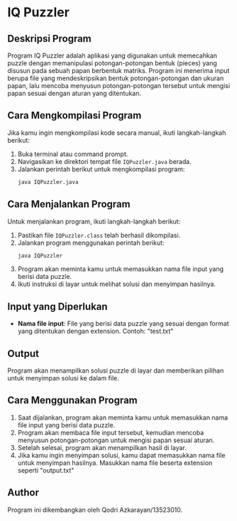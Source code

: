 # IQ Puzzler

## Deskripsi Program
Program IQ Puzzler adalah aplikasi yang digunakan untuk memecahkan puzzle dengan memanipulasi potongan-potongan bentuk (pieces) yang disusun pada sebuah papan berbentuk matriks. Program ini menerima input berupa file yang mendeskripsikan bentuk potongan-potongan dan ukuran papan, lalu mencoba menyusun potongan-potongan tersebut untuk mengisi papan sesuai dengan aturan yang ditentukan.
## Cara Mengkompilasi Program
Jika kamu ingin mengkompilasi kode secara manual, ikuti langkah-langkah berikut:

1. Buka terminal atau command prompt.
2. Navigasikan ke direktori tempat file `IQPuzzler.java` berada.
3. Jalankan perintah berikut untuk mengkompilasi program:
    ```bash
    java IQPuzzler.java
    ```

## Cara Menjalankan Program
Untuk menjalankan program, ikuti langkah-langkah berikut:

1. Pastikan file `IQPuzzler.class` telah berhasil dikompilasi.
2. Jalankan program menggunakan perintah berikut:
    ```bash
    java IQPuzzler
    ```
3. Program akan meminta kamu untuk memasukkan nama file input yang berisi data puzzle.
4. Ikuti instruksi di layar untuk melihat solusi dan menyimpan hasilnya.

## Input yang Diperlukan
- **Nama file input**: File yang berisi data puzzle yang sesuai dengan format yang ditentukan dengan extension. Contoh: "test.txt"
  
## Output
Program akan menampilkan solusi puzzle di layar dan memberikan pilihan untuk menyimpan solusi ke dalam file.

## Cara Menggunakan Program
1. Saat dijalankan, program akan meminta kamu untuk memasukkan nama file input yang berisi data puzzle.
2. Program akan membaca file input tersebut, kemudian mencoba menyusun potongan-potongan untuk mengisi papan sesuai aturan.
3. Setelah selesai, program akan menampilkan hasil di layar.
4. Jika kamu ingin menyimpan solusi, kamu dapat memasukkan nama file untuk menyimpan hasilnya. Masukkan nama file beserta extension seperti "output.txt"

## Author
Program ini dikembangkan oleh Qodri Azkarayan/13523010.
